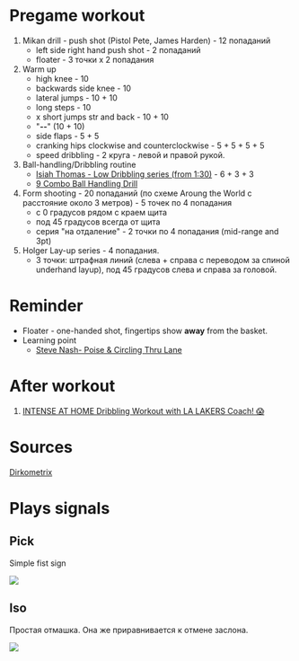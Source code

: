 # Pregame workout

1. Mikan drill - push shot (Pistol Pete, James Harden) - 12 попаданий 
    - left side right hand push shot - 2 попаданий
    - floater - 3 точки x 2 попадания
2. Warm up
    - high knee - 10
    - backwards side knee - 10
    - lateral jumps - 10 + 10
    - long steps - 10
    - x short jumps str and back - 10 + 10
    - "__--__" (10 + 10)
    - side flaps - 5 + 5
    - cranking hips clockwise and counterclockwise - 5 + 5 + 5 + 5
    - speed dribbling - 2 круга - левой и правой рукой.
3. Ball-handling/Dribbling routine 
    - [Isiah Thomas - Low Dribbling series (from 1:30)](https://youtu.be/BnvGa0I8bMc?t=90) - 6 + 3 + 3
    - [9 Combo Ball Handling Drill](https://www.youtube.com/watch?v=VRkClP8m9s4)
4. Form shooting - 20 попаданий (по схеме Aroung the World с расстояние около 3 метров) - 5 точек по 4 попадания
    - с 0 градусов рядом с краем щита
    - под 45 градусов всегда от щита
    - серия "на отдаление" - 2 точки по 4 попадания (mid-range and 3pt)
5. Holger Lay-up series - 4 попадания. 
    - 3 точки: штрафная линий (слева + справа c переводом за спиной underhand layup), под 45 градусов слева и справа за головой. 

# Reminder

- Floater - one-handed shot, fingertips show __away__ from the basket.
- Learning point
    - [Steve Nash- Poise & Circling Thru Lane](https://www.youtube.com/watch?v=WwY__zWQArs) 

# After workout

1. [INTENSE AT HOME Dribbling Workout with LA LAKERS Coach! 😱](https://www.youtube.com/watch?v=NCHxsar6ZNA)

# Sources

[Dirkometrix](https://www.dirkometrix.com/)

# Plays signals

## Pick

Simple fist sign

![](https://www.rookieroad.com/img/basketball/basketball-hand-signal-call-for-a-pick.png)

## Iso

Простая отмашка. Она же приравнивается к отмене заслона.

![](https://www.rookieroad.com/img/basketball/basketball-isolation-play-signal.png)
